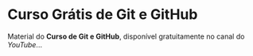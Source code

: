 # Curso Grátis de Git e GitHub
Material do **Curso de Git e GitHub**, disponível gratuitamente no canal do *YouTube*...

